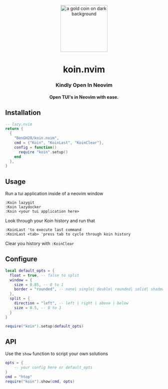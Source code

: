 <div align="center">
  <img src="https://github.com/user-attachments/assets/88ed87be-fbc1-4405-9f73-8378635694b2" alt="a gold coin on dark background" style="width:150px;height:auto;"/>
</div>

<div align=center>
  <h1>koin.nvim</h1> 
  <h3>
    Kindly Open In Neovim
  </h3>
  <h4>
  Open TUI's in Neovim with ease.
  </h4>
</div>



## Installation
```lua
-- lazy.nvim
return {
  {
    "BenGH28/koin.nvim",
    cmd = {"Koin", "KoinLast", "KoinClear"},
    config = function()
      require "koin".setup()
    end
  },
}
```


## Usage

Run a tui application inside of a neovim window
```vim
:Koin lazygit
:Koin lazydocker
:Koin <your tui application here>
```

Look through your Koin history and run that
```vim
:KoinLast 'to execute last command
:KoinLast <tab> 'press tab to cycle through koin history
```

Clear you history with `:KoinClear`


## Configure

```lua
local default_opts = {
  float = true, -- false to split
  window = {
    size = 0.85, -- 0 to 1
    border = "rounded", -- none| single| double| rounded| solid| shadow
  },
  split = {
    direction = "left", -- left | right | above | below
    size = 0.5, -- 0 to 1
  }
}

require("koin").setup(default_opts)
```

## API

Use the `show` function to script your own solutions

```lua
opts = {
    -- your config here or default_opts
}
cmd = "htop"
require("koin").show(cmd, opts)
```
